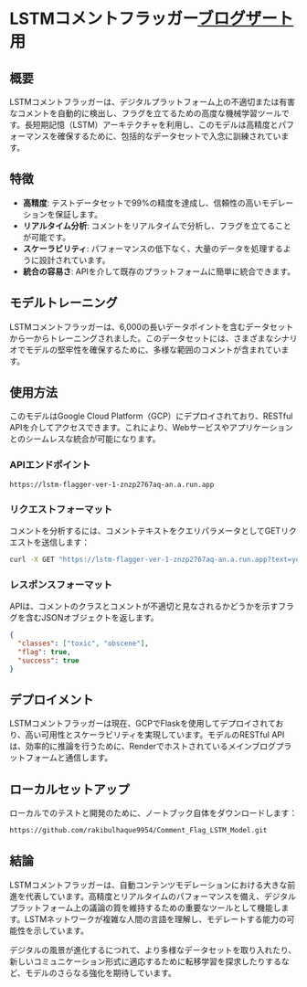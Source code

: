 # LSTMコメントフラッガー[ブログザート](https://github.com/rakibulhaque9954/blog_remastered.git)用

## 概要

LSTMコメントフラッガーは、デジタルプラットフォーム上の不適切または有害なコメントを自動的に検出し、フラグを立てるための高度な機械学習ツールです。長短期記憶（LSTM）アーキテクチャを利用し、このモデルは高精度とパフォーマンスを確保するために、包括的なデータセットで入念に訓練されています。

## 特徴

- **高精度**: テストデータセットで99%の精度を達成し、信頼性の高いモデレーションを保証します。
- **リアルタイム分析**: コメントをリアルタイムで分析し、フラグを立てることが可能です。
- **スケーラビリティ**: パフォーマンスの低下なく、大量のデータを処理するように設計されています。
- **統合の容易さ**: APIを介して既存のプラットフォームに簡単に統合できます。

## モデルトレーニング

LSTMコメントフラッガーは、6,000の長いデータポイントを含むデータセットから一からトレーニングされました。このデータセットには、さまざまなシナリオでモデルの堅牢性を確保するために、多様な範囲のコメントが含まれています。

## 使用方法

このモデルはGoogle Cloud Platform（GCP）にデプロイされており、RESTful APIを介してアクセスできます。これにより、Webサービスやアプリケーションとのシームレスな統合が可能になります。

### APIエンドポイント

`https://lstm-flagger-ver-1-znzp2767aq-an.a.run.app`

### リクエストフォーマット

コメントを分析するには、コメントテキストをクエリパラメータとしてGETリクエストを送信します：

```bash
curl -X GET "https://lstm-flagger-ver-1-znzp2767aq-an.a.run.app?text=your_comment_here"
```
### レスポンスフォーマット
APIは、コメントのクラスとコメントが不適切と見なされるかどうかを示すフラグを含むJSONオブジェクトを返します。

```json
{
  "classes": ["toxic", "obscene"],
  "flag": true,
  "success": true
}
```
## デプロイメント

LSTMコメントフラッガーは現在、GCPでFlaskを使用してデプロイされており、高い可用性とスケーラビリティを実現しています。モデルのRESTful APIは、効率的に推論を行うために、Renderでホストされているメインブログプラットフォームと通信します。

## ローカルセットアップ

ローカルでのテストと開発のために、ノートブック自体をダウンロードします：

```bash
https://github.com/rakibulhaque9954/Comment_Flag_LSTM_Model.git
```
## 結論

LSTMコメントフラッガーは、自動コンテンツモデレーションにおける大きな前進を代表しています。高精度とリアルタイムのパフォーマンスを備え、デジタルプラットフォーム上の議論の質を維持するための重要なツールとして機能します。LSTMネットワークが複雑な人間の言語を理解し、モデレートする能力の可能性を示しています。

デジタルの風景が進化するにつれて、より多様なデータセットを取り入れたり、新しいコミュニケーション形式に適応するために転移学習を探求したりするなど、モデルのさらなる強化を期待しています。
